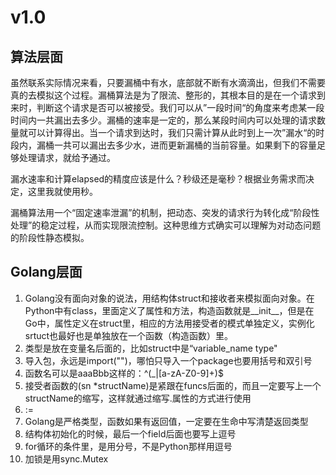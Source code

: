 # v1.0

## 算法层面
虽然联系实际情况来看，只要漏桶中有水，底部就不断有水滴滴出，但我们不需要真的去模拟这个过程。漏桶算法是为了限流、整形的，其根本目的是在一个请求到来时，判断这个请求是否可以被接受。我们可以从”一段时间“的角度来考虑某一段时间内一共漏出去多少。漏桶的速率是一定的，那么某段时间内可以处理的请求数量就可以计算得出。当一个请求到达时，我们只需计算从此时到上一次”漏水“的时段内，漏桶一共可以漏出去多少水，进而更新漏桶的当前容量。如果剩下的容量足够处理请求，就给予通过。

漏水速率和计算elapsed的精度应该是什么？秒级还是毫秒？根据业务需求而决定，这里我就使用秒。

漏桶算法用一个“固定速率泄漏”的机制，把动态、突发的请求行为转化成“阶段性处理”的稳定过程，从而实现限流控制。这种思维方式确实可以理解为对动态问题的阶段性静态模拟。


## Golang层面
1. Golang没有面向对象的说法，用结构体struct和接收者来模拟面向对象。在Python中有class，里面定义了属性和方法，构造函数就是__init__，但是在Go中，属性定义在struct里，相应的方法用接受者的模式单独定义，实例化srtuct也最好也是单独放在一个函数（构造函数）里。
2. 类型是放在变量名后面的，比如struct中是“variable_name type"
3. 导入包，永远是import("")，哪怕只导入一个package也要用括号和双引号
4. 函数名可以是aaaBbb这样的：^(_|[a-zA-Z0-9]+)$
5. 接受者函数的(sn *structName)是紧跟在funcs后面的，而且一定要写上一个structName的缩写，这样就通过缩写.属性的方式进行使用
6. :=
7. Golang是严格类型，函数如果有返回值，一定要在生命中写清楚返回类型
8. 结构体初始化的时候，最后一个field后面也要写上逗号
9. for循环的条件里，是用分号，不是Python那样用逗号
10. 加锁是用sync.Mutex
